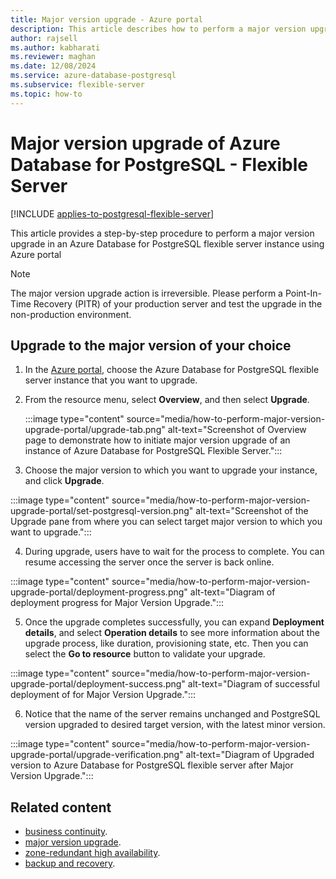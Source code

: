 ```yaml
---
title: Major version upgrade - Azure portal
description: This article describes how to perform a major version upgrade in Azure Database for PostgreSQL - Flexible Server through the Azure portal.
author: rajsell
ms.author: kabharati
ms.reviewer: maghan
ms.date: 12/08/2024
ms.service: azure-database-postgresql
ms.subservice: flexible-server
ms.topic: how-to
---
```


# Major version upgrade of Azure Database for PostgreSQL - Flexible Server

[!INCLUDE [applies-to-postgresql-flexible-server](~/reusable-content/ce-skilling/azure/includes/postgresql/includes/applies-to-postgresql-flexible-server.md)]

This article provides a step-by-step procedure to perform a major version upgrade in an Azure Database for PostgreSQL flexible server instance using Azure portal

> [!NOTE]  
> The major version upgrade action is irreversible. Please perform a Point-In-Time Recovery (PITR) of your production server and test the upgrade in the non-production environment.

## Upgrade to the major version of your choice

1. In the [Azure portal](https://portal.azure.com/), choose the Azure Database for PostgreSQL flexible server instance that you want to upgrade.

2. From the resource menu, select **Overview**, and then select **Upgrade**.
   
   :::image type="content" source="media/how-to-perform-major-version-upgrade-portal/upgrade-tab.png" alt-text="Screenshot of Overview page to demonstrate how to initiate major version upgrade of an instance of Azure Database for PostgreSQL Flexible Server.":::


3. Choose the major version to which you want to upgrade your instance, and click **Upgrade**.

:::image type="content" source="media/how-to-perform-major-version-upgrade-portal/set-postgresql-version.png" alt-text="Screenshot of the Upgrade pane from where you can select target major version to which you want to upgrade."::: 


4. During upgrade, users have to wait for the process to complete. You can resume accessing the server once the server is back online.

:::image type="content" source="media/how-to-perform-major-version-upgrade-portal/deployment-progress.png" alt-text="Diagram of deployment progress for Major Version Upgrade.":::


5. Once the upgrade completes successfully, you can expand **Deployment details**, and select **Operation details** to see more information about the upgrade process, like duration, provisioning state, etc. Then you can select the **Go to resource** button to validate your upgrade.


:::image type="content" source="media/how-to-perform-major-version-upgrade-portal/deployment-success.png" alt-text="Diagram of successful deployment of for Major Version Upgrade.":::
 

6. Notice that the name of the server remains unchanged and PostgreSQL version upgraded to desired target version, with the latest minor version.


:::image type="content" source="media/how-to-perform-major-version-upgrade-portal/upgrade-verification.png" alt-text="Diagram of Upgraded version to Azure Database for PostgreSQL flexible server after Major Version Upgrade.":::


## Related content

- [business continuity](./concepts-business-continuity.md).
- [major version upgrade](./concepts-major-version-upgrade.md).
- [zone-redundant high availability](./concepts-high-availability.md).
- [backup and recovery](./concepts-backup-restore.md).
